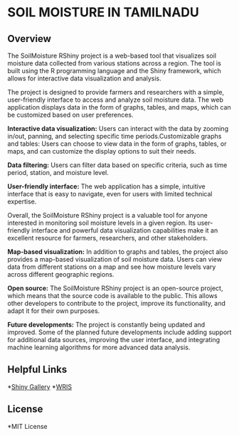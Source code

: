 # SOIL MOISTURE IN TAMILNADU

## Overview

The SoilMoisture RShiny project is a web-based tool that visualizes soil moisture data collected from various stations across a region. The tool is built using the R programming language and the Shiny framework, which allows for interactive data visualization and analysis.

The project is designed to provide farmers and researchers with a simple, user-friendly interface to access and analyze soil moisture data. The web application displays data in the form of graphs, tables, and maps, which can be customized based on user preferences.

**Interactive data visualization:** Users can interact with the data by zooming in/out, panning, and selecting specific time periods.Customizable graphs and tables: Users can choose to view data in the form of graphs, tables, or maps, and can customize the display options to suit their needs.

**Data filtering:** Users can filter data based on specific criteria, such as time period, station, and moisture level.

**User-friendly interface:** The web application has a simple, intuitive interface that is easy to navigate, even for users with limited technical expertise.

Overall, the SoilMoisture RShiny project is a valuable tool for anyone interested in monitoring soil moisture levels in a given region. Its user-friendly interface and powerful data visualization capabilities make it an excellent resource for farmers, researchers, and other stakeholders.

**Map-based visualization:** In addition to graphs and tables, the project also provides a map-based visualization of soil moisture data. Users can view data from different stations on a map and see how moisture levels vary across different geographic regions.

**Open source:** The SoilMoisture RShiny project is an open-source project, which means that the source code is available to the public. This allows other developers to contribute to the project, improve its functionality, and adapt it for their own purposes.

**Future developments:** The project is constantly being updated and improved. Some of the planned future developments include adding support for additional data sources, improving the user interface, and integrating machine learning algorithms for more advanced data analysis.

## Helpful Links
*[Shiny Gallery](https://shiny.rstudio.com/gallery/)
*[WRIS](https://indiawris.gov.in/wris/#/)

## License
*MIT License
